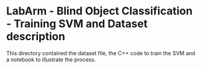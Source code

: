 # LabArm - Blind Object Classification - Training SVM and Dataset description
This directory contained the dataset file, the C++ code to train the SVM and a notebook to illustrate the process.



